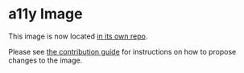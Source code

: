 # a11y Image

This image is now located [in its own repo](https://github.com/berkeley-dsep-infra/a11y-user-image).

Please see [the contribution guide](https://github.com/berkeley-dsep-infra/a11y-user-image/blob/main/CONTRIBUTING.md) for instructions on how to propose changes to the image.
